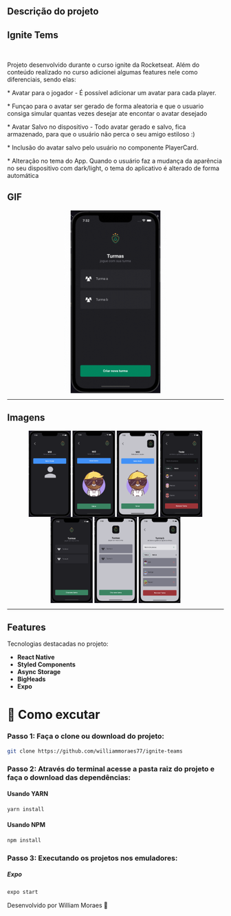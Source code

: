 <h1 align="center">
<!-- <br>
  <img src="https://github.com/williammoraes77/im-here/blob/master/assets/icon.png" alt="Im HERE" width="120">
<br> -->

## Descrição do projeto

## Ignite Tems

<br>

</h1>

<p>Projeto desenvolvido durante o curso ignite da Rocketseat. Além do conteúdo realizado no curso adicionei algumas features nele como diferenciais, sendo elas:</p>

<p>* Avatar para o jogador - É possível adicionar um avatar para cada player.</p>

<p>* Funçao para o avatar ser gerado de forma aleatoria e que o usuario consiga simular quantas vezes desejar ate encontar o avatar desejado</p>

<p>* Avatar Salvo no dispositivo - Todo avatar gerado e salvo, fica armazenado, para que o usuário não perca o seu amigo estiloso :)</p>

<p>* Inclusão do avatar salvo pelo usuário no componente PlayerCard.</p>

<p>* Alteração no tema do App. Quando o usuário faz a mudança da aparência no seu dispositivo com dark/light, o tema do aplicativo é alterado de forma automática</p>

## GIF

<div align="center">
  <img align="center" src="https://github.com/williammoraes77/ignite-teams/blob/main/assets/ignite.gif" alt="App theme" height="425">
</div>

<hr />

## Imagens

<div align="center">
  <img align="center" src="https://github.com/williammoraes77/ignite-teams/blob/main/assets/items1-dark.png" alt="App theme" height="200">
  <img align="center" src="https://github.com/williammoraes77/ignite-teams/blob/main/assets/items2-dark.png" alt="App theme" height="200">
  <img align="center" src="https://github.com/williammoraes77/ignite-teams/blob/main/assets/items2-light.png" alt="App theme" height="200">
  <img align="center" src="https://github.com/williammoraes77/ignite-teams/blob/main/assets/items3-dark.png" alt="App theme" height="200">
  <img align="center" src="https://github.com/williammoraes77/ignite-teams/blob/main/assets/items4-dark.png" alt="App theme" height="200">
  <img align="center" src="https://github.com/williammoraes77/ignite-teams/blob/main/assets/items4-light.png" alt="App theme" height="200">
  <img align="center" src="https://github.com/williammoraes77/ignite-teams/blob/main/assets/items5-light.png" alt="App theme" height="200">
</div>

<hr />

## Features

[//]: # "Add the features of your project here:"

Tecnologias destacadas no projeto:

- **React Native**
- **Styled Components**
- **Async Storage**
- **BigHeads**
- **Expo**

# 🤔 Como excutar

### Passo 1: Faça o clone ou download do projeto:

```sh
git clone https://github.com/williammoraes77/ignite-teams
```

### Passo 2: Através do terminal acesse a pasta raiz do projeto e faça o download das dependências:

#### Usando YARN

```sh
yarn install
```

#### Usando NPM

```sh
npm install
```

### Passo 3: Executando os projetos nos emuladores:

##### Expo

```sh
expo start
```

Desenvolvido por William Moraes 🚀
